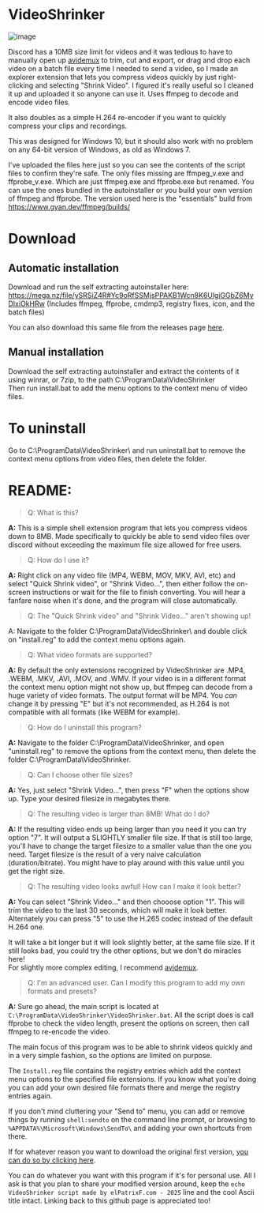 # VideoShrinker
![image](https://github.com/user-attachments/assets/b986af36-6588-44c1-ae7b-9f1a0f940246)

Discord has a 10MB size limit for videos and it was tedious to have to manually open up [avidemux](https://avidemux.sourceforge.net/) to trim, cut and export, or drag and drop each video on a batch file every time I needed to send a video, so I made an explorer extension that lets you compress videos quickly by just right-clicking and selecting "Shrink Video". I figured it's really useful so I cleaned it up and uploaded it so anyone can use it. Uses ffmpeg to decode and encode video files.

It also doubles as a simple H.264 re-encoder if you want to quickly compress your clips and recordings.

This was designed for Windows 10, but it should also work with no problem on any 64-bit version of Windows, as old as Windows 7.

I've uploaded the files here just so you can see the contents of the script files to confirm they're safe.
The only files missing are ffmpeg_v.exe and ffprobe_v.exe. Which are just ffmpeg.exe and ffprobe.exe but renamed.
You can use the ones bundled in the autoinstaller or you build your own version of ffmpeg and ffprobe.
The version used here is the "essentials" build from https://www.gyan.dev/ffmpeg/builds/

# Download
## Automatic installation
Download and run the self extracting autoinstaller here:
https://mega.nz/file/ySRSiZ4R#Yc9oRfSSMjsPPAKB1Wcn8K6UlgiGGbZ6MyDIxiOkHRw
(Includes ffmpeg, ffprobe, cmdmp3, registry fixes, icon, and the batch files)

You can also download this same file from the releases page [here](https://github.com/elPatrixF/VideoShrinker/releases/tag/release).

## Manual installation
Download the self extracting autoinstaller and extract the contents of it using winrar, or 7zip, to the path C:\ProgramData\VideoShrinker\
Then run install.bat to add the menu options to the context menu of video files.

# To uninstall
Go to C:\ProgramData\VideoShrinker\ and run uninstall.bat to remove the context menu options from video files, then delete the folder.

# README:
> Q: What is this?

**A:** This is a simple shell extension program that lets you compress videos down to 8MB.
   Made specifically to quickly be able to send video files over discord without exceeding
   the maximum file size allowed for free users.
   
> Q: How do I use it?

**A:** Right click on any video file (MP4, WEBM, MOV, MKV, AVI, etc) and select 
   "Quick Shrink video", or "Shrink Video...", then either follow the on-screen instructions
   or wait for the file to finish converting. You will hear a fanfare noise when it's done, and
   the program will close automatically.
      
> Q: The "Quick Shrink video" and "Shrink Video..." aren't showing up!

A: Navigate to the folder C:\ProgramData\VideoShrinker\ and double click on "install.reg" to
   add the context menu options again.

> Q: What video formats are supported?

**A:** By default the only extensions recognized by VideoShrinker are .MP4, .WEBM, .MKV, .AVI, .MOV, and .WMV.
   If your video is in a different format the context menu option might not show up, but ffmpeg can decode from 
   a huge variety of video formats. The output format will be MP4. You *can* change it by pressing "E" but it's
   not recommended, as H.264 is not compatible with all formats (like WEBM for example).
   
> Q: How do I uninstall this program?

**A:** Navigate to the folder C:\ProgramData\VideoShrinker\, and open "uninstall.reg" to remove the
   options from the context menu, then delete the folder C:\ProgramData\VideoShrinker\.
   
> Q: Can I choose other file sizes?

**A:** Yes, just select "Shrink Video...", then press "F" when the options show up.
   Type your desired filesize in megabytes there.

> Q: The resulting video is larger than 8MB! What do I do?

**A:** If the resulting video ends up being larger than you need it you can try option "7".
   It will output a SLIGHTLY smaller file size. If that is still too large, you'll have to 
   change the target filesize to a smaller value than the one you need.
   Target filesize is the result of a very naive calculation (duration/bitrate).
   You might have to play around with this value until you get the right size.

> Q: The resulting video looks awful! How can I make it look better?

**A:** You can select "Shrink Video..." and then chooose option "1".
   This will trim the video to the last 30 seconds, which will make it look better.
   Alternately you can press "5" to use the H.265 codec instead of the default H.264 one.
   
   It will take a bit longer but it will look slightly better, at the same file size.
   If it still looks bad, you could try the other options, but we don't do miracles here!   
   For slightly more complex editing, I recommend [avidemux](https://avidemux.sourceforge.net/).

> Q: I'm an advanced user. Can I modify this program to add my own formats and presets?

**A:** Sure go ahead, the main script is located at `C:\ProgramData\VideoShrinker\VideoShrinker.bat`.
All the script does is call ffprobe to check the video length, present the options on screen, then call ffmpeg to re-encode the video.

The main focus of this program was to be able to shrink videos quickly and in a very simple fashion, so the options are limited on purpose.

The `Install.reg` file contains the registry entries which add the context menu options to the specified file extensions. If you know what you're doing you can add your own desired file formats there and merge the registry entries again.

If you don't mind cluttering your "Send to" menu, you can add or remove things by running `shell:sendto` on the command line prompt, or browsing to `%APPDATA%\Microsoft\Windows\SendTo\` and adding your own shortcuts from there.

If for whatever reason you want to download the original first version, [you can do so by clicking here](https://mega.nz/file/iLATxRCR#dBt5N4oJoKqupVTdRjZcJmKt2WINjHx17JmG5XmkgN8).

You can do whatever you want with this program if it's for personal use. All I ask is that you plan to share your modified version around, keep the `echo VideoShrinker script made by elPatrixF.com - 2025` line and the cool Ascii title intact.
Linking back to this github page is appreciated too!
